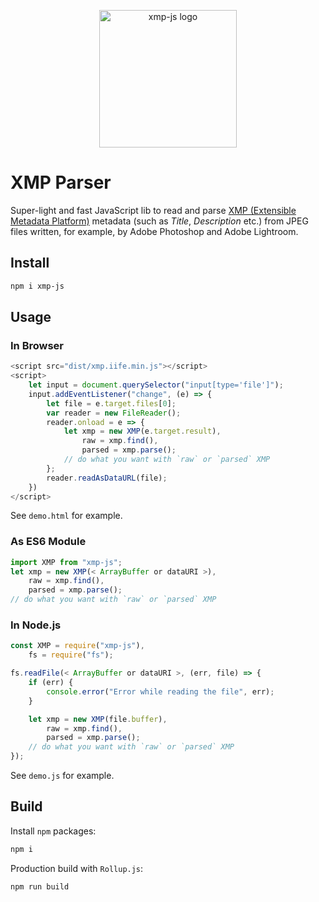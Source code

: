 <p align="center"><img width="220" src="https://user-images.githubusercontent.com/15949274/76147803-fa6a4300-60b0-11ea-8e5a-f1cc65d6c256.jpg" alt="xmp-js logo"></a></p>

# XMP Parser
Super-light and fast JavaScript lib to read and parse [XMP (Extensible Metadata Platform)](https://en.wikipedia.org/wiki/Extensible_Metadata_Platform) metadata (such as *Title*, *Description* etc.) from JPEG files written, for example, by Adobe Photoshop and Adobe Lightroom.

## Install

```bash
npm i xmp-js
```

## Usage

### In Browser

```js
<script src="dist/xmp.iife.min.js"></script>
<script>
    let input = document.querySelector("input[type='file']");
    input.addEventListener("change", (e) => {
        let file = e.target.files[0];
        var reader = new FileReader();
        reader.onload = e => {
            let xmp = new XMP(e.target.result),
                raw = xmp.find(),
                parsed = xmp.parse();
            // do what you want with `raw` or `parsed` XMP
        };
        reader.readAsDataURL(file);
    })
</script>
```

See `demo.html` for example.

### As ES6 Module

```js
import XMP from "xmp-js";
let xmp = new XMP(< ArrayBuffer or dataURI >),
    raw = xmp.find(),
    parsed = xmp.parse();
// do what you want with `raw` or `parsed` XMP
```

### In Node.js

```js
const XMP = require("xmp-js"),
    fs = require("fs");

fs.readFile(< ArrayBuffer or dataURI >, (err, file) => {
    if (err) {
        console.error("Error while reading the file", err);
    }

    let xmp = new XMP(file.buffer),
        raw = xmp.find(),
        parsed = xmp.parse();
    // do what you want with `raw` or `parsed` XMP
});
```

See `demo.js` for example.

## Build

Install `npm` packages:
```bash
npm i
```

Production build with `Rollup.js`:
```bash
npm run build
```

